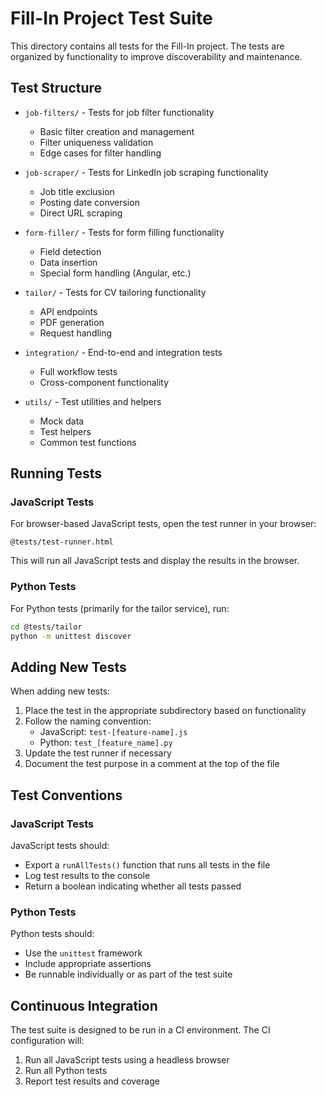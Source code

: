 # Fill-In Project Test Suite

This directory contains all tests for the Fill-In project. The tests are organized by functionality to improve discoverability and maintenance.

## Test Structure

- `job-filters/` - Tests for job filter functionality
  - Basic filter creation and management
  - Filter uniqueness validation
  - Edge cases for filter handling

- `job-scraper/` - Tests for LinkedIn job scraping functionality
  - Job title exclusion
  - Posting date conversion
  - Direct URL scraping

- `form-filler/` - Tests for form filling functionality
  - Field detection
  - Data insertion
  - Special form handling (Angular, etc.)

- `tailor/` - Tests for CV tailoring functionality
  - API endpoints
  - PDF generation
  - Request handling

- `integration/` - End-to-end and integration tests
  - Full workflow tests
  - Cross-component functionality

- `utils/` - Test utilities and helpers
  - Mock data
  - Test helpers
  - Common test functions

## Running Tests

### JavaScript Tests

For browser-based JavaScript tests, open the test runner in your browser:

```
@tests/test-runner.html
```

This will run all JavaScript tests and display the results in the browser.

### Python Tests

For Python tests (primarily for the tailor service), run:

```bash
cd @tests/tailor
python -m unittest discover
```

## Adding New Tests

When adding new tests:

1. Place the test in the appropriate subdirectory based on functionality
2. Follow the naming convention:
   - JavaScript: `test-[feature-name].js`
   - Python: `test_[feature_name].py`
3. Update the test runner if necessary
4. Document the test purpose in a comment at the top of the file

## Test Conventions

### JavaScript Tests

JavaScript tests should:
- Export a `runAllTests()` function that runs all tests in the file
- Log test results to the console
- Return a boolean indicating whether all tests passed

### Python Tests

Python tests should:
- Use the `unittest` framework
- Include appropriate assertions
- Be runnable individually or as part of the test suite

## Continuous Integration

The test suite is designed to be run in a CI environment. The CI configuration will:
1. Run all JavaScript tests using a headless browser
2. Run all Python tests
3. Report test results and coverage
